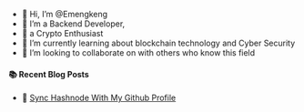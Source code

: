 - 👋 Hi, I’m @Emengkeng
- 👀 I’m a Backend Developer,
- 💞️ a Crypto Enthusiast 
- 🌱 I’m currently learning about blockchain technology and Cyber Security
- 💞️ I’m looking to collaborate on with others who know this field


#### :books: Recent Blog Posts
<!-- BLOGPOSTS:START -->
 - 💯 [Sync Hashnode With My Github Profile](https://juslen.hashnode.dev/sync-hashnode-with-my-github-profile)<!-- BLOGPOSTS:END -->

<!---
Emengkeng/Emengkeng is a ✨ special ✨ repository because its `README.md` (this file) appears on your GitHub profile.
You can click the Preview link to take a look at your changes.
--->
